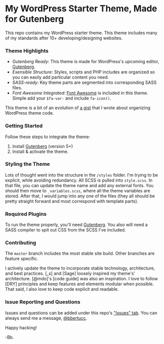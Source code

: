 # My WordPress Starter Theme, Made for Gutenberg

This repo contains my WordPress starter theme. This theme includes many of my standards after 10+ developing/designing websites.

### Theme Highlights
- *Gutenberg Ready*: This theme is made for WordPress's upcoming editor, [Gutenberg]. 
- *Exensible Structure*: Styles, scripts and PHP includes are organized so you can easily add particular content you need.
- *SASS-ready*: Key theme parts are segmented into corresponding SASS files.
- *Font Awesome Integrated*: [Font Awesome] is included in this theme. Simple add your `$fa-var-` and include `fa-icon()`.

This theme is a bit of an evolution of [a gist] that I wrote about organizing WordPress theme code. 

### Getting Started
Follow these steps to integrate the theme:
1. Install [Gutenberg] (version 5+)
2. Install & activate the theme.

### Styling the Theme
Lots of thought went into the structure in the `/styles` folder. I'm trying to be explicit, while avoiding redundancy. All SCSS is pulled into `style.scss`. In that file, you can update the theme name and add any external fonts. You should then move to `_variables.scss`, where all the theme variables are stored. After that, I would jump into any one of the files (they all should be pretty straight forward and most correspond with template parts).

### Required Plugins
To run the theme properly, you'll need [Gutenberg]. You also will need a SASS compiler to spit out CSS from the SCSS I've included. 

### Contributing
The `master` branch includes the most stable site build. Other branches are feature specific. 

I actively update the theme to incorporate stable technology, architecture, and best practices. [_s] and [Sage] loosely inspired my theme's' architecture. [@mdo]'s [code guide] was also an inspiration. I love to follow [DRY] principles and keep features and elements modular when possible. That said, I also love to keep code explicit and readable.

### Issue Reporting and Questions
Issues and questions can be added under this repo's ["Issues" tab]. You can always send me a message, [@bbertucc].

Happy hacking!

-Bb.

[Font Awesome]:http://fontawesome.io/cheatsheet/
[Gutenberg]:https://wordpress.org/gutenberg/
[a gist]:https://gist.github.com/bbertucc/0918e342a8c981e78e88e714cde1e9d5
[Gutenberg]:https://wordpress.org/gutenberg/
[@bbertucc]:https://github.com/bbertucc
["Issues" tab]:https://github.com/lowling/boilerplate.decubing.com/issues
